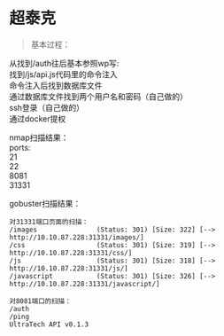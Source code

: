 # 超泰克

>基本过程：  

从找到/auth往后基本参照wp写:  
找到/js/api.js代码里的命令注入  
命令注入后找到数据库文件  
通过数据库文件找到两个用户名和密码（自己做的）  
ssh登录（自己做的）  
通过docker提权  

nmap扫描结果：  
ports:   
21  
22  
8081  
31331  

gobuster扫描结果：  
``````
对31331端口页面的扫描：
/images               (Status: 301) [Size: 322] [--> http://10.10.87.228:31331/images/]
/css                  (Status: 301) [Size: 319] [--> http://10.10.87.228:31331/css/]
/js                   (Status: 301) [Size: 318] [--> http://10.10.87.228:31331/js/]
/javascript           (Status: 301) [Size: 326] [--> http://10.10.87.228:31331/javascript/]

对8081端口的扫描：
/auth
/ping
UltraTech API v0.1.3
``````


## 


